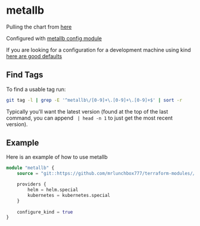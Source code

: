 # metallb

Pulling the chart from [here](https://github.com/metallb/metallb/tree/main/charts/metallb)

Configured with [metallb config module](/src/metallb/config/README.md)

If you are looking for a configuration for a development machine using kind [here are good defaults](/src/metallb/config/kind/README.md)

## Find Tags

To find a usable tag run:

```bash
git tag -l | grep -E '^metallb\/[0-9]+\.[0-9]+\.[0-9]+$' | sort -r
```

Typically you'll want the latest version (found at the top of the last command, you can append ` | head -n 1` to just get the most recent version).

## Example

Here is an example of how to use metallb

```terraform
module "metallb" {
	source = "git::https://github.com/mrlunchbox777/terraform-modules//src/metallb?ref=metallb/999.999.999"

	providers {
		helm = helm.special
		kubernetes = kubernetes.special
	}
	
	configure_kind = true
}
```
